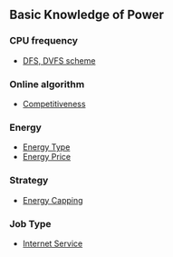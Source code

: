 Basic Knowledge of Power
----


### CPU frequency
- [DFS, DVFS scheme](https://github.com/hxwang/Seminar/blob/master/Paper-Summary/basic/Voltage-and-Frequency-Scaling-Mechanisms.md)


### Online algorithm
- [Competitiveness](https://github.com/hxwang/Seminar/blob/master/Paper-Summary/basic/Competitiveness.md)

### Energy
- [Energy Type](https://github.com/hxwang/Seminar/blob/master/Paper-Summary/basic/EnergyType.md)
- [Energy Price](https://github.com/hxwang/Seminar/blob/master/Paper-Summary/basic/EnergyPrice.md)

### Strategy
- [Energy Capping]()

### Job Type
- [Internet Service]()

